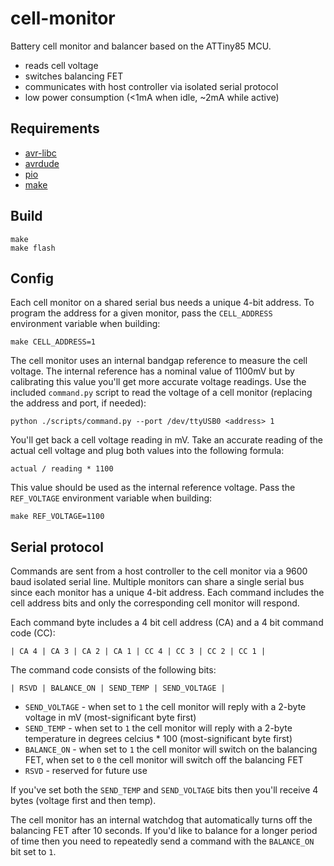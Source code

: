 # cell-monitor

Battery cell monitor and balancer based on the ATTiny85 MCU.

* reads cell voltage
* switches balancing FET
* communicates with host controller via isolated serial protocol
* low power consumption (<1mA when idle, ~2mA while active)

## Requirements

* [avr-libc](http://www.nongnu.org/avr-libc/)
* [avrdude](http://www.nongnu.org/avrdude/)
* [pio](http://platformio.org)
* [make](https://www.gnu.org/software/make/)

## Build

```
make
make flash
```

## Config

Each cell monitor on a shared serial bus needs a unique 4-bit address.  To program the address for a given monitor, pass the `CELL_ADDRESS` environment variable when building:

```
make CELL_ADDRESS=1
```

The cell monitor uses an internal bandgap reference to measure the cell voltage.  The internal reference has a nominal value of 1100mV but by calibrating this value you'll get more accurate voltage readings.  Use the included `command.py` script to read the voltage of a cell monitor (replacing the address and port, if needed):

```
python ./scripts/command.py --port /dev/ttyUSB0 <address> 1
```

You'll get back a cell voltage reading in mV.  Take an accurate reading of the actual cell voltage and plug both values into the following formula:

```
actual / reading * 1100
```

This value should be used as the internal reference voltage.  Pass the `REF_VOLTAGE` environment variable when building:

```
make REF_VOLTAGE=1100
```

## Serial protocol

Commands are sent from a host controller to the cell monitor via a 9600 baud isolated serial line.  Multiple monitors can share a single serial bus since each monitor has a unique 4-bit address.  Each command includes the cell address bits and only the corresponding cell monitor will respond.

Each command byte includes a 4 bit cell address (CA) and a 4 bit command code (CC):

```
| CA 4 | CA 3 | CA 2 | CA 1 | CC 4 | CC 3 | CC 2 | CC 1 |
```

The command code consists of the following bits:

```
| RSVD | BALANCE_ON | SEND_TEMP | SEND_VOLTAGE |
```

* `SEND_VOLTAGE` - when set to `1` the cell monitor will reply with a 2-byte voltage in mV (most-significant byte first)
* `SEND_TEMP` - when set to `1` the cell monitor will reply with a 2-byte temperature in degrees celcius * 100 (most-significant byte first)
* `BALANCE_ON` - when set to `1` the cell monitor will switch on the balancing FET, when set to `0` the cell monitor will switch off the balancing FET
* `RSVD` - reserved for future use

If you've set both the `SEND_TEMP` and `SEND_VOLTAGE` bits then you'll receive 4 bytes (voltage first and then temp).

The cell monitor has an internal watchdog that automatically turns off the balancing FET after 10 seconds.  If you'd like to balance for a longer period of time then you need to repeatedly send a command with the `BALANCE_ON` bit set to `1`.
